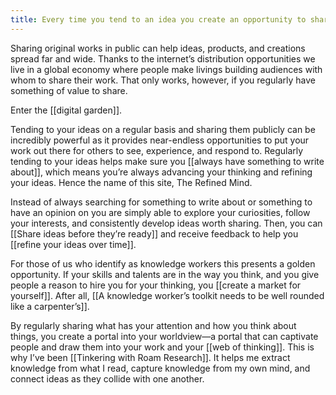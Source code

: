 ```yaml
---
title: Every time you tend to an idea you create an opportunity to share original work with others
---
```

Sharing original works in public can help ideas, products, and creations spread far and wide. Thanks to the internet’s distribution opportunities we live in a global economy where people make livings building audiences with whom to share their work. That only works, however, if you regularly have something of value to share.

Enter the [[digital garden]].

Tending to your ideas on a regular basis and sharing them publicly can be incredibly powerful as it provides near-endless opportunities to put your work out there for others to see, experience, and respond to. Regularly tending to your ideas helps make sure you [[always have something to write about]], which means you’re always advancing your thinking and refining your ideas. Hence the name of this site, The Refined Mind.

Instead of always searching for something to write about or something to have an opinion on you are simply able to explore your curiosities, follow your interests, and consistently develop ideas worth sharing. Then, you can [[Share ideas before they’re ready]] and receive feedback to help you [[refine your ideas over time]].

For those of us who identify as knowledge workers this presents a golden opportunity. If your skills and talents are in the way you think, and you give people a reason to hire you for your thinking, you [[create a market for yourself]].  After all, [[A knowledge worker’s toolkit needs to be well rounded like a carpenter’s]].

By regularly sharing what has your attention and how you think about things, you create a portal into your worldview—a portal that can captivate people and draw them into your work and your [[web of thinking]]. This is why I’ve been [[Tinkering with Roam Research]]. It helps me extract knowledge from what I read, capture knowledge from my own mind, and connect ideas as they collide with one another.

